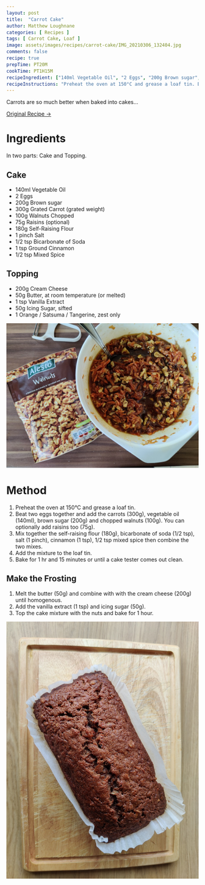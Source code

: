 ```yaml
---
layout: post
title:  "Carrot Cake"
author: Matthew Loughnane
categories: [ Recipes ]
tags: [ Carrot Cake, Loaf ]
image: assets/images/recipes/carrot-cake/IMG_20210306_132404.jpg
comments: false
recipe: true
prepTime: PT20M
cookTime: PT1H15M
recipeIngredient: ["140ml Vegetable Oil", "2 Eggs", "200g Brown sugar", "300g Grated Carrot (grated weight)", "100g Walnuts Chopped", "75g Raisins (optional)", "180g Self-Raising Flour", "1 pinch Salt", "1/2 tsp Bicarbonate of Soda", "1 tsp Ground Cinnamon", "1/2 tsp Mixed Spice" ]
recipeInstructions: "Preheat the oven at 150°C and grease a loaf tin. Beat two eggs together and add the carrots (300g), vegetable oil (140ml), brown sugar (200g) and chopped walnuts (100g). You can optionally add raisins too (75g). Mix together the self-raising flour (180g), bicarbonate of soda (1/2 tsp), salt (1 pinch), cinnamon (1 tsp), 1/2 tsp mixed spice then combine the two mixes. Add the mixture to the loaf tin. Bake for 1 hr and 15 minutes or until a cake tester comes out clean."
---
```


Carrots are so much better when baked into cakes...

<a target="_blank" href="https://www.bbc.co.uk/food/recipes/carrot_cake_29800" class="btn badge-primary">Original Recipe &rarr;</a>

# Ingredients
In two parts: Cake and Topping.

## Cake
-	140ml Vegetable Oil
-	2 Eggs
-	200g Brown sugar
-	300g Grated Carrot (grated weight)
-	100g Walnuts Chopped
-	75g Raisins (optional)
-	180g Self-Raising Flour
-	1 pinch Salt
-	1/2 tsp Bicarbonate of Soda
-	1 tsp Ground Cinnamon
-	1/2 tsp Mixed Spice

## Topping
-	200g Cream Cheese
-	50g Butter, at room temperature (or melted)
-	1 tsp Vanilla Extract
-	50g Icing Sugar, sifted
-	1 Orange / Satsuma / Tangerine, zest only

![The mixture before adding flour](/assets/images/recipes/carrot-cake/IMG_20210306_100003.jpg)

# Method
1. Preheat the oven at 150°C and grease a loaf tin.
2. Beat two eggs together and add the carrots (300g), vegetable oil (140ml), brown sugar (200g) and chopped walnuts (100g). You can optionally add raisins too (75g).
3. Mix together the self-raising flour (180g), bicarbonate of soda (1/2 tsp), salt (1 pinch), cinnamon (1 tsp), 1/2 tsp mixed spice then combine the two mixes.
4. Add the mixture to the loaf tin.
5. Bake for 1 hr and 15 minutes or until a cake tester comes out clean.

## Make the Frosting
1. Melt the butter (50g) and combine with with the cream cheese (200g) until homogenous.
2. Add the vanilla extract (1 tsp) and icing sugar (50g).
3. Top the cake mixture with the nuts and bake for 1 hour.


<div class="wider-image">
    <img class="featured-image lazyimg" src="/assets/images/recipes/carrot-cake/IMG_20210306_131931.jpg" alt="">
</div>

